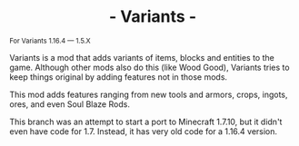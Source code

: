 # <center> - Variants - </center>
<sup> For Variants 1.16.4 — 1.5.X </sup>

Variants is a mod that adds variants of items, blocks and entities to the game. Although other mods also do this (like Wood Good), Variants tries to keep things original by adding features not in those mods.

This mod adds features ranging from new tools and armors, crops, ingots, ores, and even Soul Blaze Rods.

This branch was an attempt to start a port to Minecraft 1.7.10, but it didn't even have code for 1.7. Instead, it has very old code for a 1.16.4 version.
